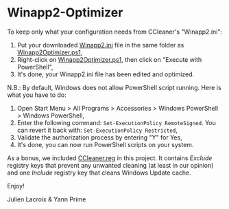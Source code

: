 Winapp2-Optimizer
=================

To keep only what your configuration needs from CCleaner's "Winapp2.ini":

1. Put your downloaded [Winapp2.ini](http://winapp2.com/Winapp2.ini) file in the same folder as [Winapp2Optimizer.ps1](Winapp2Optimizer.ps1),
2. Right-click on [Winapp2Optimizer.ps1](Winapp2Optimizer.ps1), then click on "Execute with PowerShell",
3. It's done, your Winapp2.ini file has been edited and optimized.

N.B.: By default, Windows does not allow PowerShell script running. Here is what you have to do:

1. Open Start Menu > All Programs > Accessories > Windows PowerShell > Windows PowerShell,
2. Enter the following command: ```Set-ExecutionPolicy RemoteSigned```. You can revert it back with: ```Set-ExecutionPolicy Restricted```,
3. Validate the authorization process by entering "Y" for Yes,
4. It's done, you can now run PowerShell scripts on your system.

As a bonus, we included [CCleaner.reg](CCleaner.reg) in this project. It contains *Exclude* registry keys that prevent any unwanted cleaning (at least in our opinion) and one *Include* registry key that cleans Windows Update cache.

Enjoy!

Julien Lacroix & Yann Prime
